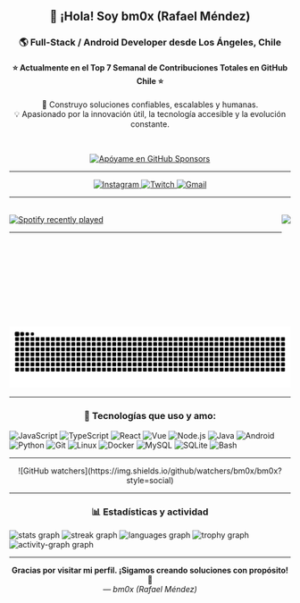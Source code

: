 <h2 align="center">👋 ¡Hola! Soy <strong>bm0x</strong> (Rafael Méndez)</h2>
<h3 align="center">🌎 Full-Stack / Android Developer desde Los Ángeles, Chile</h3>
<h4 align="center">⭐ Actualmente en el Top 7 Semanal de Contribuciones Totales en GitHub Chile ⭐</h4>

<p align="center">🚀 Construyo soluciones confiables, escalables y humanas.<br>💡 Apasionado por la innovación útil, la tecnología accesible y la evolución constante.</p>

<br>

<p align="center">
  <a href="https://github.com/sponsors/bm0x">
    <img src="https://img.shields.io/badge/%F0%9F%92%96%20Ap%C3%B3yame%20en%20GitHub%20Sponsors-orange?style=for-the-badge" alt="Apóyame en GitHub Sponsors" />
  </a>
</p>

---

<div align="center">
  <a href="https://www.instagram.com/idk_bm0x" target="_blank">
    <img src="https://img.shields.io/static/v1?message=Instagram&logo=instagram&label=&color=E4405F&logoColor=white&style=for-the-badge" height="35" alt="Instagram" />
  </a>
  <a href="https://twitch.tv/elbm0x" target="_blank">
    <img src="https://img.shields.io/static/v1?message=Twitch&logo=twitch&label=&color=9146FF&logoColor=white&style=for-the-badge" height="35" alt="Twitch" />
  </a>
  <a href="mailto:rafy.pachecomendez@gmail.com" target="_blank">
    <img src="https://img.shields.io/static/v1?message=Gmail&logo=gmail&label=&color=D14836&logoColor=white&style=for-the-badge" height="35" alt="Gmail" />
  </a>
</div>

---

<br clear="both">

<img align="right" height="200" src="https://media1.tenor.com/m/Wi1ZJSY5U8gAAAAC/toji-fushiguro.gif" />

<div align="left">
  <a href="https://open.spotify.com/user/12140273975">
    <img src="https://spotify-recently-played-readme.vercel.app/api?user=12140273975&count=3" alt="Spotify recently played" />
  </a>
</div>

---

<br clear="both">

<img src="https://raw.githubusercontent.com/bm0x/bm0x/output/snake.svg" alt="Snake animation" />

---

<div align="center">
  <h3>🧠 Tecnologías que uso y amo:</h3>
</div>

<div align="left">
  <img src="https://cdn.jsdelivr.net/gh/devicons/devicon/icons/javascript/javascript-original.svg" width="40" alt="JavaScript" />
  <img src="https://cdn.jsdelivr.net/gh/devicons/devicon/icons/typescript/typescript-original.svg" width="40" alt="TypeScript" />
  <img src="https://cdn.jsdelivr.net/gh/devicons/devicon/icons/react/react-original.svg" width="40" alt="React" />
  <img src="https://cdn.jsdelivr.net/gh/devicons/devicon/icons/vuejs/vuejs-original.svg" width="40" alt="Vue" />
  <img src="https://cdn.jsdelivr.net/gh/devicons/devicon/icons/nodejs/nodejs-original.svg" width="40" alt="Node.js" />
  <img src="https://cdn.jsdelivr.net/gh/devicons/devicon/icons/java/java-original.svg" width="40" alt="Java" />
  <img src="https://cdn.jsdelivr.net/gh/devicons/devicon/icons/android/android-original.svg" width="40" alt="Android" />
  <img src="https://cdn.jsdelivr.net/gh/devicons/devicon/icons/python/python-original.svg" width="40" alt="Python" />
  <img src="https://cdn.jsdelivr.net/gh/devicons/devicon/icons/git/git-original.svg" width="40" alt="Git" />
  <img src="https://cdn.jsdelivr.net/gh/devicons/devicon/icons/linux/linux-original.svg" width="40" alt="Linux" />
  <img src="https://cdn.jsdelivr.net/gh/devicons/devicon/icons/docker/docker-original.svg" width="40" alt="Docker" />
  <img src="https://cdn.jsdelivr.net/gh/devicons/devicon/icons/mysql/mysql-original.svg" width="40" alt="MySQL" />
  <img src="https://cdn.jsdelivr.net/gh/devicons/devicon/icons/sqlite/sqlite-original.svg" width="40" alt="SQLite" />
  <img src="https://cdn.jsdelivr.net/gh/devicons/devicon/icons/bash/bash-original.svg" width="40" alt="Bash" />
</div>

---

<div align="center">
  ![GitHub watchers](https://img.shields.io/github/watchers/bm0x/bm0x?style=social)
</div>

---

<div align="center">
  <h3>📊 Estadísticas y actividad</h3>
</div>

<div align="left">
  <img src="https://github-readme-stats.vercel.app/api?username=bm0x&hide_title=false&hide_rank=false&show_icons=true&include_all_commits=true&count_private=true&disable_animations=false&theme=aura&locale=es&hide_border=false" height="150" alt="stats graph" />
  <img src="https://streak-stats.demolab.com?user=bm0x&locale=es&mode=weekly&theme=aura&hide_border=false&border_radius=5" height="150" alt="streak graph" />
  <img src="https://github-readme-stats.vercel.app/api/top-langs?username=bm0x&locale=es&hide_title=false&layout=compact&card_width=320&langs_count=12&theme=aura&hide_border=false" height="150" alt="languages graph" />
  <img src="https://github-profile-trophy.vercel.app?username=bm0x&theme=apprentice&column=5" height="150" alt="trophy graph" />
  <img src="https://github-readme-activity-graph.vercel.app/graph?username=bm0x&theme=one-dark" height="150" alt="activity-graph graph" />
</div>

---

<p align="center">
  <strong>Gracias por visitar mi perfil. ¡Sigamos creando soluciones con propósito! 🚀</strong><br>
  <em>— bm0x (Rafael Méndez)</em>
</p>

